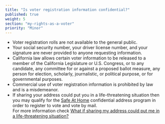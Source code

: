 ```yaml
---
title: "Is voter registration information confidential?"
published: true
weight: 5
section: "my-rights-as-a-voter"
priority: "Minor"
---
```

- Voter registration rolls are not available to the general public.
- Your social security number, your driver license number, and your signature are never provided to anyone requesting information.
- California law allows certain voter information to be released to a member of the California Legislature or U.S. Congress, or to any candidate, any committee for or against a proposed ballot measure, any person for election, scholarly, journalistic, or political purpose, or for governmental purposes. 
- Commercial use of voter registration information is prohibited by law and is a misdemeanor.
- If sharing your address could put you in a life-threatening situation then you may qualify for the [Safe At Home](http://www.sos.ca.gov/registries/safe-home/) confidential address program in order to register to vote and vote by mail.  
	For more information check [What if sharing my address could put me in a life-threatening situation?](#item-safe-at-home)
